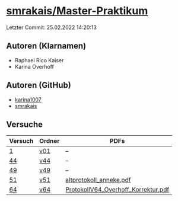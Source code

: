 # [smrakais/Master-Praktikum](https://github.com/smrakais/Master-Praktikum)

Letzter Commit: 25.02.2022 14:20:13

## Autoren (Klarnamen)
- Raphael Rico Kaiser
- Karina Overhoff

## Autoren (GitHub)
- [karina1007](https://github.com/karina1007)
- [smrakais](https://github.com/smrakais)

## Versuche

|       Versuch        |                             Ordner                              |                                                                                       PDFs                                                                                       |
|----------------------|-----------------------------------------------------------------|----------------------------------------------------------------------------------------------------------------------------------------------------------------------------------|
|[1](../../versuch/1)  |[v01](https://github.com/smrakais/Master-Praktikum/tree/main/v01)|–                                                                                                                                                                                 |
|[44](../../versuch/44)|[v44](https://github.com/smrakais/Master-Praktikum/tree/main/v44)|–                                                                                                                                                                                 |
|[49](../../versuch/49)|[v49](https://github.com/smrakais/Master-Praktikum/tree/main/v49)|–                                                                                                                                                                                 |
|[51](../../versuch/51)|[v51](https://github.com/smrakais/Master-Praktikum/tree/main/v51)|[altprotokoll_anneke.pdf](https://docs.google.com/viewer?url=https://raw.githubusercontent.com/smrakais/Master-Praktikum/main/v51/altprotokoll_anneke.pdf)                        |
|[64](../../versuch/64)|[v64](https://github.com/smrakais/Master-Praktikum/tree/main/v64)|[ProtokollV64_Overhoff_Korrektur.pdf](https://docs.google.com/viewer?url=https://raw.githubusercontent.com/smrakais/Master-Praktikum/main/v64/ProtokollV64_Overhoff_Korrektur.pdf)|

